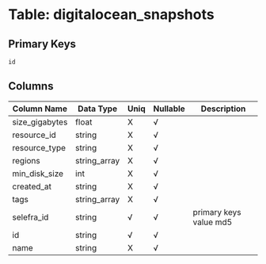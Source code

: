# Table: digitalocean_snapshots

## Primary Keys 

```
id
```


## Columns 

|  Column Name   |  Data Type  | Uniq | Nullable | Description | 
|  ----  | ----  | ----  | ----  | ---- | 
| size_gigabytes | float | X | √ |  | 
| resource_id | string | X | √ |  | 
| resource_type | string | X | √ |  | 
| regions | string_array | X | √ |  | 
| min_disk_size | int | X | √ |  | 
| created_at | string | X | √ |  | 
| tags | string_array | X | √ |  | 
| selefra_id | string | √ | √ | primary keys value md5 | 
| id | string | √ | √ |  | 
| name | string | X | √ |  | 


